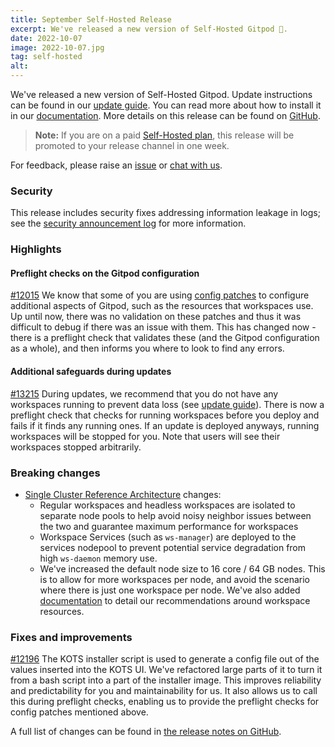 ```yaml
---
title: September Self-Hosted Release
excerpt: We've released a new version of Self-Hosted Gitpod 🎉.
date: 2022-10-07
image: 2022-10-07.jpg
tag: self-hosted
alt:
---
```


<script>
  import Contributors from "$lib/components/changelog/contributors.svelte";
  import Badge from "$lib/components/changelog/badge.svelte"
</script>

We've released a new version of Self-Hosted Gitpod. Update instructions can be found in our [update guide](https://www.gitpod.io/docs/configure/self-hosted/latest/updating). You can read more about how to install it in our [documentation](https://www.gitpod.io/docs/configure/self-hosted/latest). More details on this release can be found on [GitHub](https://github.com/gitpod-io/gitpod/releases).

> **Note:** If you are on a paid [Self-Hosted plan](../self-hosted), this release will be promoted to your release channel in one week.

For feedback, please raise an [issue](https://github.com/gitpod-io/gitpod/issues/new?assignees=&labels=bug&template=bug_report.yml) or [chat with us](https://www.gitpod.io/chat).

<p><Contributors usernames="nandajavarma,MrSimonEmms,Pothulapati,corneliusludmann,adrienthebo,lucasvaltl" /></p>

### Security

This release includes security fixes addressing information leakage in logs; see the [security announcement log](https://www.gitpod.io/security/log) for more information.

### Highlights

#### Preflight checks on the Gitpod configuration

[#12015](https://github.com/gitpod-io/gitpod/issues/12015) We know that some of you are using [config patches](https://www.gitpod.io/docs/configure/self-hosted/latest/config-patches) to configure additional aspects of Gitpod, such as the resources that workspaces use. Up until now, there was no validation on these patches and thus it was difficult to debug if there was an issue with them. This has changed now - there is a preflight check that validates these (and the Gitpod configuration as a whole), and then informs you where to look to find any errors.

#### Additional safeguards during updates

[#13215](https://github.com/gitpod-io/gitpod/pull/13215) During updates, we recommend that you do not have any workspaces running to prevent data loss (see [update guide](https://www.gitpod.io/docs/configure/self-hosted/latest/updating)). There is now a preflight check that checks for running workspaces before you deploy and fails if it finds any running ones. If an update is deployed anyways, running workspaces will be stopped for you. Note that users will see their workspaces stopped arbitrarily.

### Breaking changes

- [Single Cluster Reference Architecture](https://www.gitpod.io/docs/configure/self-hosted/latest/reference-architecture/single-cluster-ref-arch) changes:
  - Regular workspaces and headless workspaces are isolated to separate node pools to help avoid noisy neighbor issues between the two and guarantee maximum performance for workspaces
  - Workspace Services (such as `ws-manager`) are deployed to the services nodepool to prevent potential service degradation from high `ws-daemon` memory use.
  - We've increased the default node size to 16 core / 64 GB nodes. This is to allow for more workspaces per node, and avoid the scenario where there is just one workspace per node. We've also added [documentation](https://www.gitpod.io/docs/configure/self-hosted/latest/configuring-workspace-resources) to detail our recommendations around workspace resources.

### Fixes and improvements

[#12196](https://github.com/gitpod-io/gitpod/issues/12196) The KOTS installer script is used to generate a config file out of the values inserted into the KOTS UI. We've refactored large parts of it to turn it from a bash script into a part of the installer image. This improves reliability and predictability for you and maintainability for us. It also allows us to call this during preflight checks, enabling us to provide the preflight checks for config patches mentioned above.

A full list of changes can be found in [the release notes on GitHub](https://github.com/gitpod-io/gitpod/releases).
